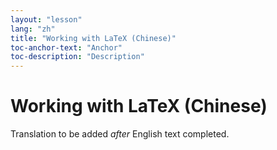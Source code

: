 ```yaml
---
layout: "lesson"
lang: "zh"
title: "Working with LaTeX (Chinese)"
toc-anchor-text: "Anchor"
toc-description: "Description"
---
```


# Working with LaTeX (Chinese)

Translation to be added _after_ English text completed.
